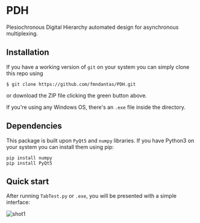 # PDH

Plesiochronous Digital Hierarchy automated design for asynchronous multiplexing.

## Installation

If you have a working version of `git` on your system you can simply clone this repo using

    $ git clone https://github.com/fmndantas/PDH.git

or download the ZIP file clicking the green button above.

If you're using any Windows OS, there's an `.exe` file inside the directory.

## Dependencies

This package is built upon `PyQt5` and `numpy` libraries.
If you have Python3 on your system you can install them using pip:
```
pip install numpy
pip install PyQt5
```

## Quick start

After running `TabTest.py` or `.exe`, you will be presented
with a simple interface:

![shot1](https://github.com/fmndantas/PDH/master/screenshots/shot1.png?raw=True "Title")

